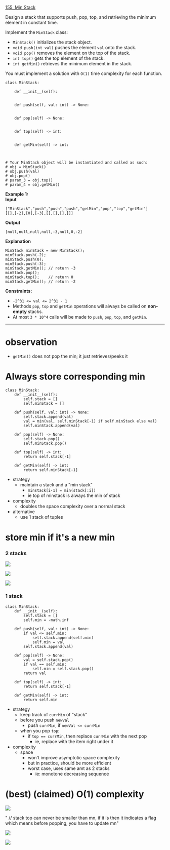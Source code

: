 [155. Min Stack](https://leetcode.com/problems/min-stack/)

Design a stack that supports push, pop, top, and retrieving the minimum element in constant time.

Implement the `MinStack` class:
- `MinStack()` initializes the stack object.
- `void push(int val)` pushes the element `val` onto the stack.
- `void pop()` removes the element on the top of the stack.
- `int top()` gets the top element of the stack.
- `int getMin()` retrieves the minimum element in the stack.

You must implement a solution with `O(1)` time complexity for each function.

```
class MinStack:

    def __init__(self):
        

    def push(self, val: int) -> None:
        

    def pop(self) -> None:
        

    def top(self) -> int:
        

    def getMin(self) -> int:
        


# Your MinStack object will be instantiated and called as such:
# obj = MinStack()
# obj.push(val)
# obj.pop()
# param_3 = obj.top()
# param_4 = obj.getMin()
```


**Example 1:**  
**Input**  
```
["MinStack","push","push","push","getMin","pop","top","getMin"]
[[],[-2],[0],[-3],[],[],[],[]]
```
**Output**  
```
[null,null,null,null,-3,null,0,-2]
```
**Explanation**  
```
MinStack minStack = new MinStack();
minStack.push(-2);
minStack.push(0);
minStack.push(-3);
minStack.getMin(); // return -3
minStack.pop();
minStack.top();    // return 0
minStack.getMin(); // return -2
```

**Constraints:**
- `-2^31 <= val <= 2^31 - 1`
- Methods `pop`, `top` and `getMin` operations will always be called on **non-empty** stacks.
- At most `3 * 10^4` calls will be made to `push`, `pop`, `top`, and `getMin`.

---


# observation
- `getMin()` does not pop the min; it just retrieves/peeks it

# Always store corresponding min
```
class MinStack:
    def __init__(self):
        self.stack = []
        self.minStack = []

    def push(self, val: int) -> None:
        self.stack.append(val)
        val = min(val, self.minStack[-1] if self.minStack else val)
        self.minStack.append(val)

    def pop(self) -> None:
        self.stack.pop()
        self.minStack.pop()

    def top(self) -> int:
        return self.stack[-1]

    def getMin(self) -> int:
        return self.minStack[-1]
```

- strategy
	- maintain a stack and a "min stack"
		- `minstack[i-1] = min(stack[:i])`
		- ie top of minstack is always the min of stack
- complexity
	- doubles the space complexity over a normal stack
- alternative
	- use 1 stack of tuples



# store min if it's a new min

### 2 stacks
![](../!assets/attachments/Pasted%20image%2020240307100452.png)


![](../!assets/attachments/Pasted%20image%2020240307100517.png)

![](../!assets/attachments/Pasted%20image%2020240307100616.png)



### 1 stack

```
class MinStack:
    def __init__(self):
        self.stack = []
        self.min = -math.inf

    def push(self, val: int) -> None:
        if val <= self.min:
	        self.stack.append(self.min)
	        self.min = val    
		self.stack.append(val)

    def pop(self) -> None:
	    val = self.stack.pop()
        if val == self.min:
	        self.min = self.stack.pop()
		return val

    def top(self) -> int:
        return self.stack[-1]

    def getMin(self) -> int:
        return self.min
```
- strategy
	- keep track of `currMin` of "stack"
	- before you push `newVal`
		- push `currMin`, if `newVal <= currMin`
	- when you pop `top`:
		- if `top == currMin`, then replace `currMin` with the next pop
			- ie, replace with the item right under it
- complexity
	- space
		- won't improve asymptotic space complexity
		- but in practice, should be more efficient
		- worst case, uses same amt as 2 stacks
			- ie: monotone decreasing sequence



# (best) (claimed) O(1) complexity


![](../!assets/attachments/Pasted%20image%2020240307101707.png)

"        // stack top can never be smaller than mn, if it is then it indicates a flag which means before popping, you have to update mn"


![](../!assets/attachments/Pasted%20image%2020240307101642.png)


![](../!assets/attachments/Pasted%20image%2020240307101601.png)



